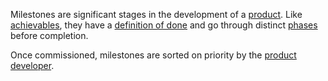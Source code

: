 Milestones are significant stages in the development of a [product](product.md). Like [achievables](achievable.md), they have a [definition of done](../define-done/readme.md) and go through distinct [phases](phase.md) before completion. 

Once commissioned, milestones are sorted on priority by the [product developer](product-developer.md). 

